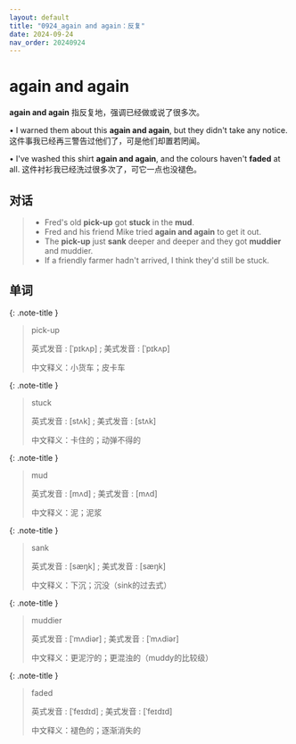 ```yaml
---
layout: default
title: "0924_again and again：反复"
date: 2024-09-24
nav_order: 20240924
---
```


# again and again

**again and again** 指反复地，强调已经做或说了很多次。

• I warned them about this **again and again**, but they didn't take any notice.
这件事我已经再三警告过他们了，可是他们却置若罔闻。

• I've washed this shirt **again and again**, and the colours haven't **faded** at all.
这件衬衫我已经洗过很多次了，可它一点也没褪色。

## 对话

> - Fred's old **pick-up** got **stuck** in the **mud**.
> - Fred and his friend Mike tried **again and again** to get it out.
> - The **pick-up** just **sank** deeper and deeper and they got **muddier** and muddier.
> - If a friendly farmer hadn't arrived, I think they'd still be stuck.

## 单词

{: .note-title }
> pick-up
>
> 英式发音 : [ˈpɪkʌp] ; 美式发音 : [ˈpɪkʌp]
>
> 中文释义：小货车；皮卡车

{: .note-title }
> stuck
>
> 英式发音 : [stʌk] ; 美式发音 : [stʌk]
>
> 中文释义：卡住的；动弹不得的

{: .note-title }
> mud
>
> 英式发音 : [mʌd] ; 美式发音 : [mʌd]
>
> 中文释义：泥；泥浆

{: .note-title }
> sank
>
> 英式发音 : [sæŋk] ; 美式发音 : [sæŋk]
>
> 中文释义：下沉；沉没（sink的过去式）

{: .note-title }
> muddier
>
> 英式发音 : [ˈmʌdiər] ; 美式发音 : [ˈmʌdiər]
>
> 中文释义：更泥泞的；更混浊的（muddy的比较级）

{: .note-title }
> faded
>
> 英式发音 : [ˈfeɪdɪd] ; 美式发音 : [ˈfeɪdɪd]
>
> 中文释义：褪色的；逐渐消失的
